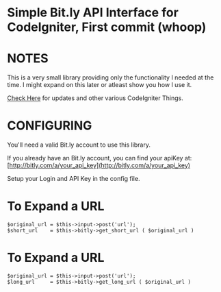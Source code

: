Simple Bit.ly API Interface for CodeIgniter, First commit (whoop)
===========================================

NOTES
===========================================

This is a very small library providing only the functionality I needed at the time. I might expand on this later or
atleast show you how I use it.

[Check Here](http://s-vizion.com) for updates and other various CodeIgniter Things.

CONFIGURING
===========================================

You'll need a valid Bit.ly account to use this library.

If you already have an Bit.ly account, you can find your apiKey at: [http://bitly.com/a/your_api_key](http://bitly.com/a/your_api_key)

Setup your Login and API Key in the config file.


To Expand a URL 
===========================================

	$original_url = $this->input->post('url');
	$short_url    = $this->bitly->get_short_url ( $original_url )

To Expand a URL 
===========================================

	$original_url = $this->input->post('url');
	$long_url     = $this->bitly->get_long_url ( $original_url )
